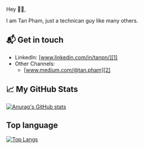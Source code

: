 Hey 👋🏻,

I am Tan Pham, just a technican guy like many others.

## 📬 Get in touch

- LinkedIn: [www.linkedin.com/in/tanpn/][1]
- Other Channels:
  - [www.medium.com/@tan.pham][2]

## &#x1f4c8; My GitHub Stats

[![Anurag's GitHub stats](https://github-readme-stats.vercel.app/api?username=phamngoctan&show_icons=true)](https://github.com/anuraghazra/github-readme-stats)

## Top language
[![Top Langs](https://github-readme-stats.vercel.app/api/top-langs/?username=phamngoctan&langs_count=8)](https://github.com/anuraghazra/github-readme-stats)
